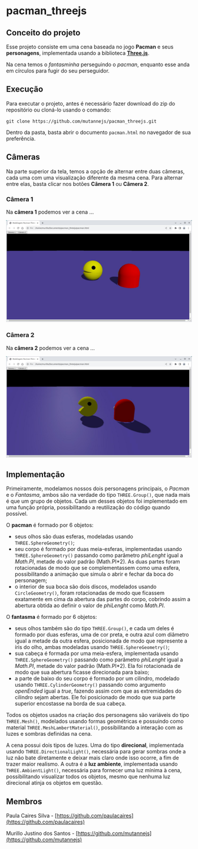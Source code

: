 # pacman_threejs

## Conceito do projeto

Esse projeto consiste em uma cena baseada no jogo **Pacman** e seus
 **personagens**, implementada usando a biblioteca [**Three.js**](https://threejs.org/).

Na cena temos o _fantasminha_ perseguindo o _pacman_, enquanto esse anda
 em círculos para fugir do seu perseguidor.

## Execução

Para executar o projeto, antes é necessário fazer download do zip do
 repositório ou cloná-lo usando o comando:

```
git clone https://github.com/mutannejs/pacman_threejs.git
```

Dentro da pasta, basta abrir o documento `pacman.html` no navegador de
 sua preferência.

## Câmeras

Na parte superior da tela, temos a opção de alternar entre duas câmeras,
 cada uma com uma visualização diferente da mesma cena. Para alternar
 entre elas, basta clicar nos botões **Câmera 1** ou **Câmera 2**.

### Câmera 1

Na **câmera 1** podemos ver a cena ...

![pacman_01.js](assets/pacman_01.jpg)

### Câmera 2

Na **câmera 2** podemos ver a cena ...

![pacman_02.js](assets/pacman_02.jpg)

## Implementação

Primeiramente, modelamos nossos dois personagens principais, o _Pacman_
 e o _Fantasma_, ambos são na verdade do tipo `THREE.Group()`, que nada
 mais é que um grupo de objetos. Cada um desses objetos foi implementado
 em uma função própria, possibilitando a reutilização do código quando
 possível.

O **pacman** é formado por 6 objetos:

- seus olhos são duas esferas, modeladas usando
 `THREE.SphereGeometry()`;
- seu corpo é formado por duas meia-esferas, implementadas usando
 `THREE.SphereGeometry()` passando como parâmetro _phiLenght_ igual a
 _Math.PI_, metade do valor padrão (Math.PI*2). As duas partes foram
 rotacionadas de modo que se complementassem como uma esfera,
 possibilitando a animação que simula o abrir e fechar da boca do
 personagem;
- o interior de sua boca são dois discos, modelados usando
 `CircleGeometry()`, foram rotacionadas de modo que ficassem exatamente
 em cima da abertura das partes do corpo, cobrindo assim a abertura
 obtida ao definir o valor de _phiLenght_ como _Math.PI_.

O **fantasma** é formado por 6 objetos:

- seus olhos também são do tipo `THREE.Group()`, e cada um deles é
 formado por duas esferas, uma de cor preta, e outra azul com diâmetro
 igual a metade da outra esfera, posicionada de modo que represente
 a íris do olho, ambas modeladas usando `THREE.SphereGeometry()`;
- sua cabeça é formada por uma meia-esfera, implementada usando
 `THREE.SphereGeometry()` passando como parâmetro _phiLenght_ igual a
 _Math.PI_, metade do valor padrão (Math.PI*2). Ela foi rotacionada de
 modo que sua abertura ficasse direcionada para baixo;
- a parte de baixo do seu corpo é formado por um cilindro, modelado
 usando `THREE.CylinderGeometry()` passando como argumento _openEnded_
 igual a _true_, fazendo assim com que as extremidades do cilindro
 sejam abertas. Ele foi posicionado de modo que sua parte superior
 encostasse na borda de sua cabeça.

Todos os objetos usados na criação dos personagens são variáveis do tipo
 `THREE.Mesh()`, modelados usando formas geométricas e possuindo como
 material `THREE.MeshLambertMaterial()`, possibilitando a interação com
 as luzes e sombras definidas na cena.

A cena possui dois tipos de luzes. Uma do tipo **direcional**,
 implementada usando `THREE.DirectionalLight()`, necessária para gerar
 sombras onde a luz não bate diretamente e deixar mais claro onde isso
 ocorre, a fim de trazer maior realismo. A outra é a **luz ambiente**,
 implementada usando `THREE.AmbientLight()`, necessária para fornecer
 uma luz mínima à cena, possibilitando visualizar todos os objetos,
 mesmo que nenhuma luz direcional atinja os objetos em questão.

## Membros

Paula Caires Silva - [https://github.com/paulacaires](https://github.com/paulacaires)

Murillo Justino dos Santos - [https://github.com/mutannejs](https://github.com/mutannejs)
